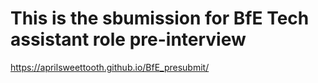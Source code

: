 # This is the sbumission for BfE Tech assistant role pre-interview
https://aprilsweettooth.github.io/BfE_presubmit/
